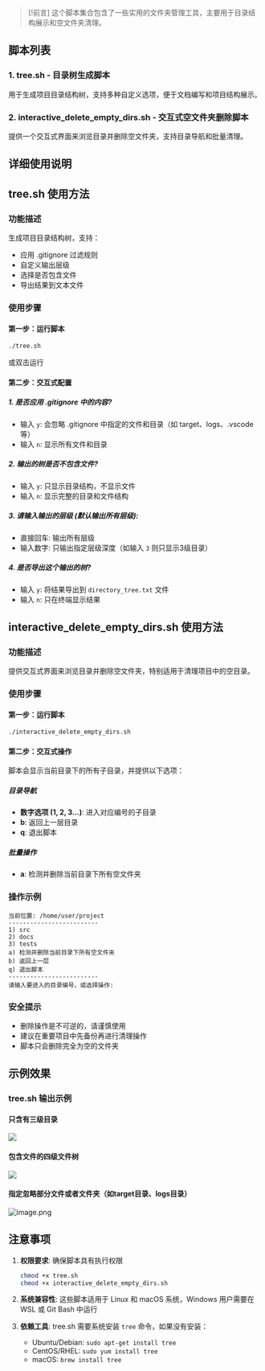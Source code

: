 > [!前言]
> 这个脚本集合包含了一些实用的文件夹管理工具，主要用于目录结构展示和空文件夹清理。

## 脚本列表

### 1. tree.sh - 目录树生成脚本
用于生成项目目录结构树，支持多种自定义选项，便于文档编写和项目结构展示。

### 2. interactive_delete_empty_dirs.sh - 交互式空文件夹删除脚本
提供一个交互式界面来浏览目录并删除空文件夹，支持目录导航和批量清理。

## 详细使用说明

## tree.sh 使用方法

### 功能描述
生成项目目录结构树，支持：
- 应用 .gitignore 过滤规则
- 自定义输出层级
- 选择是否包含文件
- 导出结果到文本文件

### 使用步骤

#### 第一步：运行脚本
```bash
./tree.sh
```
或双击运行

#### 第二步：交互式配置

##### 1. 是否应用 .gitignore 中的内容?
- 输入 `y`: 会忽略 .gitignore 中指定的文件和目录（如 target、logs、.vscode 等）
- 输入 `n`: 显示所有文件和目录

##### 2. 输出的树是否不包含文件?
- 输入 `y`: 只显示目录结构，不显示文件
- 输入 `n`: 显示完整的目录和文件结构

##### 3. 请输入输出的层级 (默认输出所有层级):
- 直接回车: 输出所有层级
- 输入数字: 只输出指定层级深度（如输入 `3` 则只显示3级目录）

##### 4. 是否导出这个输出的树?
- 输入 `y`: 将结果导出到 `directory_tree.txt` 文件
- 输入 `n`: 只在终端显示结果

## interactive_delete_empty_dirs.sh 使用方法

### 功能描述
提供交互式界面来浏览目录并删除空文件夹，特别适用于清理项目中的空目录。

### 使用步骤

#### 第一步：运行脚本
```bash
./interactive_delete_empty_dirs.sh
```

#### 第二步：交互式操作

脚本会显示当前目录下的所有子目录，并提供以下选项：

##### 目录导航
- **数字选项 (1, 2, 3...)**: 进入对应编号的子目录
- **b**: 返回上一层目录
- **q**: 退出脚本

##### 批量操作
- **a**: 检测并删除当前目录下所有空文件夹

### 操作示例
```
当前位置: /home/user/project
-------------------------
1) src
2) docs
3) tests
a) 检测并删除当前目录下所有空文件夹
b) 返回上一层
q) 退出脚本
-------------------------
请输入要进入的目录编号，或选择操作:
```

### 安全提示
- 删除操作是不可逆的，请谨慎使用
- 建议在重要项目中先备份再进行清理操作
- 脚本只会删除完全为空的文件夹

## 示例效果

### tree.sh 输出示例

#### 只含有三级目录
![](https://nas.allbs.cn:9006/cloudpic/2024/06/0747c8da143ff01f80da254578b46db4.png)

#### 包含文件的四级文件树
![](https://nas.allbs.cn:9006/cloudpic/2024/06/790860951e8f44124360cc9fe572c4e2.png)

#### 指定忽略部分文件或者文件夹（如target目录、logs目录）
![image.png](https://nas.allbs.cn:9006/cloudpic/2024/06/1395e2d07c09d65961754d4a0ab422cb.png)

## 注意事项

1. **权限要求**: 确保脚本具有执行权限
   ```bash
   chmod +x tree.sh
   chmod +x interactive_delete_empty_dirs.sh
   ```

2. **系统兼容性**: 这些脚本适用于 Linux 和 macOS 系统，Windows 用户需要在 WSL 或 Git Bash 中运行

3. **依赖工具**: tree.sh 需要系统安装 `tree` 命令，如果没有安装：
   - Ubuntu/Debian: `sudo apt-get install tree`
   - CentOS/RHEL: `sudo yum install tree`
   - macOS: `brew install tree`
